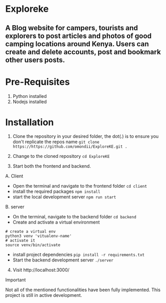 # Exploreke
## A Blog website for campers, tourists and explorers to post articles and photos of good camping locations around Kenya. Users can create and delete accounts, post and bookmark other users posts. 


# Pre-Requisites
1. Python installed
2. Nodejs installed

# Installation
1. Clone the repository in your desired folder, the dot(.) is to ensure you don't replicate the repos name
   `git clone https://https://github.com/omondii/ExploreKE.git .`

2. Change to the cloned repository
`cd ExploreKE`

3. Start both the frontend and backend.

A. Client
   - Open the terminal and navigate to the frontend folder
   `cd client` 
   - install the required packages
   `npm install`
   - start the local development server
   `npm run start`

B. server
   - On the terminal, navigate to the backend folder
   `cd backend`
   - Create and activate a virtual environment
   ```
   # create a virtual env
   python3 venv 'vitualenv-name'
   # activate it
   source venv/bin/activate
   ```
   - install project dependencies
   `pip install -r requirements.txt`
   - Start the backend development server
   `./server`

4. Visit http://localhost:3000/

>[!IMPORTANT]
>Not all of the mentioned functionalities have been fully implemented. This project is still in active development.
